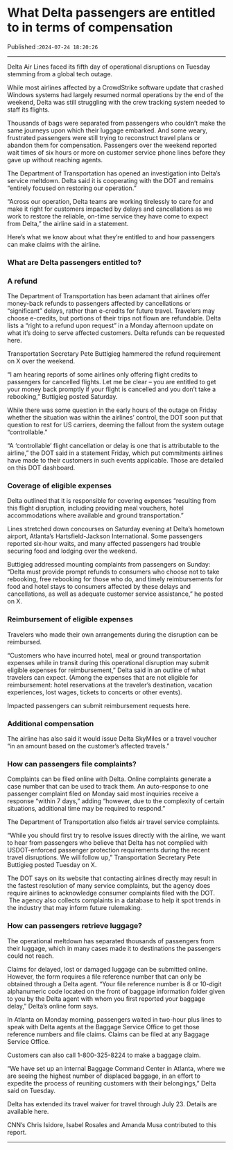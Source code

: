 # What Delta passengers are entitled to in terms of compensation

Published :`2024-07-24 18:20:26`

---

Delta Air Lines faced its fifth day of operational disruptions on Tuesday stemming from a global tech outage.

While most airlines affected by a CrowdStrike software update that crashed Windows systems had largely resumed normal operations by the end of the weekend, Delta was still struggling with the crew tracking system needed to staff its flights.

Thousands of bags were separated from passengers who couldn’t make the same journeys upon which their luggage embarked. And some weary, frustrated passengers were still trying to reconstruct travel plans or abandon them for compensation. Passengers over the weekend reported wait times of six hours or more on customer service phone lines before they gave up without reaching agents.

The Department of Transportation has opened an investigation into Delta’s service meltdown. Delta said it is cooperating with the DOT and remains “entirely focused on restoring our operation.”

“Across our operation, Delta teams are working tirelessly to care for and make it right for customers impacted by delays and cancellations as we work to restore the reliable, on-time service they have come to expect from Delta,” the airline said in a statement.

Here’s what we know about what they’re entitled to and how passengers can make claims with the airline.

### What are Delta passengers entitled to?

### A refund

The Department of Transportation has been adamant that airlines offer money-back refunds to passengers affected by cancellations or “significant” delays, rather than e-credits for future travel. Travelers may choose e-credits, but portions of their trips not flown are refundable. Delta lists a “right to a refund upon request” in a Monday afternoon update on what it’s doing to serve affected customers. Delta refunds can be requested here.

Transportation Secretary Pete Buttigieg hammered the refund requirement on X over the weekend.

“I am hearing reports of some airlines only offering flight credits to passengers for cancelled flights. Let me be clear – you are entitled to get your money back promptly if your flight is cancelled and you don’t take a rebooking,” Buttigieg posted Saturday.

While there was some question in the early hours of the outage on Friday whether the situation was within the airlines’ control, the DOT soon put that question to rest for US carriers, deeming the fallout from the system outage “controllable.”

“A ‘controllable’ flight cancellation or delay is one that is attributable to the airline,” the DOT said in a statement Friday, which put commitments airlines have made to their customers in such events applicable. Those are detailed on this DOT dashboard.

### Coverage of eligible expenses

Delta outlined that it is responsible for covering expenses “resulting from this flight  disruption, including providing meal vouchers, hotel accommodations where available and ground transportation.”

Lines stretched down concourses on Saturday evening at Delta’s hometown airport, Atlanta’s Hartsfield-Jackson International. Some passengers reported six-hour waits, and many affected passengers had trouble securing food and lodging over the weekend.

Buttigieg addressed mounting complaints from passengers on Sunday: “Delta must provide prompt refunds to consumers who choose not to take rebooking, free rebooking for those who do, and timely reimbursements for food and hotel stays to consumers affected by these delays and cancellations, as well as adequate customer service assistance,” he posted on X.

### Reimbursement of eligible expenses

Travelers who made their own arrangements during the disruption can be reimbursed.

“Customers who have incurred hotel, meal or ground transportation expenses while in transit during this operational disruption may submit eligible expenses for reimbursement,” Delta said in an outline of what travelers can expect. (Among the expenses that are not eligible for reimbursement: hotel reservations at the traveler’s destination, vacation experiences, lost wages, tickets to concerts or other events).

Impacted passengers can submit reimbursement requests here.

### Additional compensation

The airline has also said it would issue Delta SkyMiles or a travel voucher “in an amount based on the customer’s affected travels.”

### How can passengers file complaints?

Complaints can be filed online with Delta. Online complaints generate a case number that can be used to track them. An auto-response to one passenger complaint filed on Monday said most inquiries receive a response “within 7 days,” adding “however, due to the complexity of certain situations, additional time may be required to respond.”

The Department of Transportation also fields air travel service complaints.

“While you should first try to resolve issues directly with the airline, we want to hear from passengers who believe that Delta has not complied with USDOT-enforced passenger protection requirements during the recent travel disruptions. We will follow up,” Transportation Secretary Pete Buttigieg posted Tuesday on X.

The DOT says on its website that contacting airlines directly may result in the fastest resolution of many service complaints, but the agency does require airlines to acknowledge consumer complaints filed with the DOT.  The agency also collects complaints in a database to help it spot trends in the industry that may inform future rulemaking.

### How can passengers retrieve luggage?

The operational meltdown has separated thousands of passengers from their luggage, which in many cases made it to destinations the passengers could not reach.

Claims for delayed, lost or damaged luggage can be submitted online. However, the form requires a file reference number that can only be obtained through a Delta agent. “Your file reference number is 8 or 10-digit alphanumeric code located on the front of baggage information folder given to you by the Delta agent with whom you first reported your baggage delay,” Delta’s online form says.

In Atlanta on Monday morning, passengers waited in two-hour plus lines to speak with Delta agents at the Baggage Service Office to get those reference numbers and file claims. Claims can be filed at any Baggage Service Office.

Customers can also call 1-800-325-8224 to make a baggage claim.

“We have set up an internal Baggage Command Center in Atlanta, where we are seeing the highest number of displaced baggage, in an effort to expedite the process of reuniting customers with their belongings,” Delta said on Tuesday.

Delta has extended its travel waiver for travel through July 23. Details are available here.

CNN’s Chris Isidore, Isabel Rosales and Amanda Musa contributed to this report.

---

